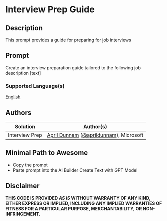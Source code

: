 # Interview Prep Guide

## Description

This prompt provides a guide for preparing for job interviews

## Prompt

Create an interview preparation guide tailored to the following job description [text]

### Supported Language(s)

[English](./en-us/prompt.md)

## Authors

Solution|Author(s)
--------|---------
Interview Prep | [April Dunnam](https://github.com/aprildunnam) ([@aprildunnam](https://twitter.com/aprildunnam)), Microsoft

## Minimal Path to Awesome

* Copy the prompt
* Paste prompt into the AI Builder Create Text with GPT Model

## Disclaimer

**THIS CODE IS PROVIDED *AS IS* WITHOUT WARRANTY OF ANY KIND, EITHER EXPRESS OR IMPLIED, INCLUDING ANY IMPLIED WARRANTIES OF FITNESS FOR A PARTICULAR PURPOSE, MERCHANTABILITY, OR NON-INFRINGEMENT.**
